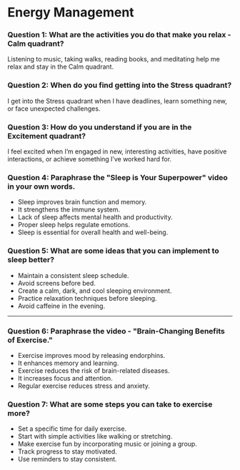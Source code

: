 # Energy Management

### **Question 1: What are the activities you do that make you relax - Calm quadrant?** 
Listening to music, taking walks, reading books, and meditating help me relax and stay in the Calm quadrant.

### **Question 2: When do you find getting into the Stress quadrant?**  
I get into the Stress quadrant when I have deadlines, learn something new, or face unexpected challenges.

### **Question 3: How do you understand if you are in the Excitement quadrant?**  
I feel excited when I’m engaged in new, interesting activities, have positive interactions, or achieve something I’ve worked hard for.

### **Question 4: Paraphrase the "Sleep is Your Superpower" video in your own words.**  
- Sleep improves brain function and memory.  
- It strengthens the immune system.  
- Lack of sleep affects mental health and productivity.  
- Proper sleep helps regulate emotions.  
- Sleep is essential for overall health and well-being.

### **Question 5: What are some ideas that you can implement to sleep better?**  
- Maintain a consistent sleep schedule.  
- Avoid screens before bed.  
- Create a calm, dark, and cool sleeping environment.  
- Practice relaxation techniques before sleeping.  
- Avoid caffeine in the evening.

---
### **Question 6: Paraphrase the video - "Brain-Changing Benefits of Exercise."**  
- Exercise improves mood by releasing endorphins.  
- It enhances memory and learning.  
- Exercise reduces the risk of brain-related diseases.  
- It increases focus and attention.  
- Regular exercise reduces stress and anxiety.

### **Question 7: What are some steps you can take to exercise more?**  
- Set a specific time for daily exercise.  
- Start with simple activities like walking or stretching.  
- Make exercise fun by incorporating music or joining a group.  
- Track progress to stay motivated.  
- Use reminders to stay consistent.
